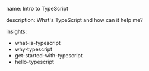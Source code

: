 name: Intro to TypeScript

description: What's TypeScript and how can it help me?

insights:
  - what-is-typescript
  - why-typescript
  - get-started-with-typescript
  - hello-typescript
